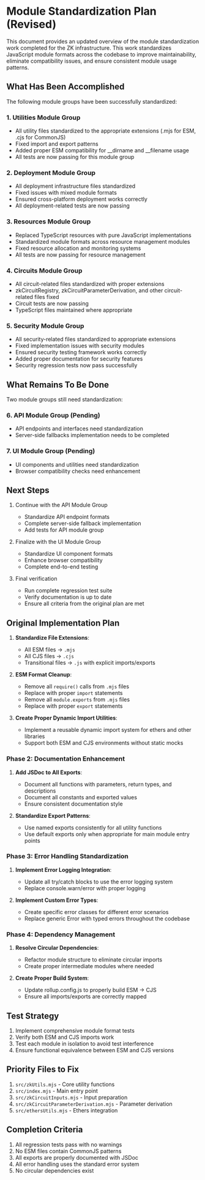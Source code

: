 # Module Standardization Plan (Revised)

This document provides an updated overview of the module standardization work completed for the ZK infrastructure. This work standardizes JavaScript module formats across the codebase to improve maintainability, eliminate compatibility issues, and ensure consistent module usage patterns.

## What Has Been Accomplished

The following module groups have been successfully standardized:

### 1. Utilities Module Group
- All utility files standardized to the appropriate extensions (.mjs for ESM, .cjs for CommonJS)
- Fixed import and export patterns
- Added proper ESM compatibility for __dirname and __filename usage
- All tests are now passing for this module group

### 2. Deployment Module Group
- All deployment infrastructure files standardized
- Fixed issues with mixed module formats
- Ensured cross-platform deployment works correctly 
- All deployment-related tests are now passing

### 3. Resources Module Group
- Replaced TypeScript resources with pure JavaScript implementations
- Standardized module formats across resource management modules
- Fixed resource allocation and monitoring systems
- All tests are now passing for resource management

### 4. Circuits Module Group
- All circuit-related files standardized with proper extensions
- zkCircuitRegistry, zkCircuitParameterDerivation, and other circuit-related files fixed
- Circuit tests are now passing
- TypeScript files maintained where appropriate

### 5. Security Module Group
- All security-related files standardized to appropriate extensions
- Fixed implementation issues with security modules
- Ensured security testing framework works correctly
- Added proper documentation for security features
- Security regression tests now pass successfully

## What Remains To Be Done

Two module groups still need standardization:

### 6. API Module Group (Pending)
- API endpoints and interfaces need standardization
- Server-side fallbacks implementation needs to be completed

### 7. UI Module Group (Pending)
- UI components and utilities need standardization
- Browser compatibility checks need enhancement

## Next Steps

1. Continue with the API Module Group
   - Standardize API endpoint formats
   - Complete server-side fallback implementation
   - Add tests for API module group

2. Finalize with the UI Module Group
   - Standardize UI component formats
   - Enhance browser compatibility
   - Complete end-to-end testing

3. Final verification
   - Run complete regression test suite
   - Verify documentation is up to date
   - Ensure all criteria from the original plan are met

## Original Implementation Plan

1. **Standardize File Extensions**:
   - All ESM files → `.mjs`
   - All CJS files → `.cjs`
   - Transitional files → `.js` with explicit imports/exports

2. **ESM Format Cleanup**:
   - Remove all `require()` calls from `.mjs` files
   - Replace with proper `import` statements
   - Remove all `module.exports` from `.mjs` files
   - Replace with proper `export` statements

3. **Create Proper Dynamic Import Utilities**:
   - Implement a reusable dynamic import system for ethers and other libraries
   - Support both ESM and CJS environments without static mocks

### Phase 2: Documentation Enhancement

1. **Add JSDoc to All Exports**:
   - Document all functions with parameters, return types, and descriptions
   - Document all constants and exported values
   - Ensure consistent documentation style

2. **Standardize Export Patterns**:
   - Use named exports consistently for all utility functions
   - Use default exports only when appropriate for main module entry points

### Phase 3: Error Handling Standardization

1. **Implement Error Logging Integration**:
   - Update all try/catch blocks to use the error logging system
   - Replace console.warn/error with proper logging

2. **Implement Custom Error Types**:
   - Create specific error classes for different error scenarios
   - Replace generic Error with typed errors throughout the codebase

### Phase 4: Dependency Management

1. **Resolve Circular Dependencies**:
   - Refactor module structure to eliminate circular imports
   - Create proper intermediate modules where needed

2. **Create Proper Build System**:
   - Update rollup.config.js to properly build ESM → CJS
   - Ensure all imports/exports are correctly mapped

## Test Strategy

1. Implement comprehensive module format tests
2. Verify both ESM and CJS imports work
3. Test each module in isolation to avoid test interference
4. Ensure functional equivalence between ESM and CJS versions

## Priority Files to Fix

1. `src/zkUtils.mjs` - Core utility functions
2. `src/index.mjs` - Main entry point
3. `src/zkCircuitInputs.mjs` - Input preparation
4. `src/zkCircuitParameterDerivation.mjs` - Parameter derivation
5. `src/ethersUtils.mjs` - Ethers integration

## Completion Criteria

1. All regression tests pass with no warnings
2. No ESM files contain CommonJS patterns
3. All exports are properly documented with JSDoc
4. All error handling uses the standard error system
5. No circular dependencies exist